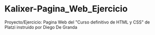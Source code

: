 # Kalixer-Pagina_Web_Ejercicio
Proyecto/Ejercicio: Pagina Web del "Curso definitivo de HTML y CSS" de Platzi instruido por Diego De Granda
